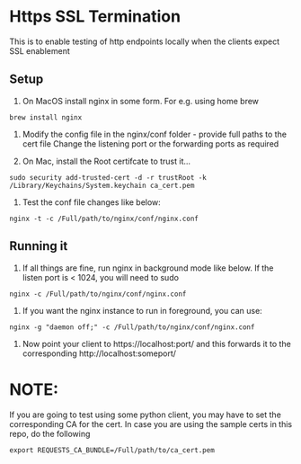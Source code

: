 # Https SSL Termination 

This is to enable testing of http endpoints locally when the clients expect SSL enablement

## Setup

1. On MacOS install nginx in some form. For e.g. using home brew

```
brew install nginx
```

1. Modify the config file in the nginx/conf folder - provide full paths to the cert file
Change the listening port or the forwarding ports as required

1. On Mac, install the Root certifcate to trust it... 

```
sudo security add-trusted-cert -d -r trustRoot -k /Library/Keychains/System.keychain ca_cert.pem
```

1. Test the conf file changes like below:

```
nginx -t -c /Full/path/to/nginx/conf/nginx.conf
```

## Running it 
1. If all things are fine, run nginx in background mode like below. If the listen port is < 1024, you will need to sudo

```
nginx -c /Full/path/to/nginx/conf/nginx.conf
```

1. If you want the nginx instance to run in foreground, you can use:
```
nginx -g "daemon off;" -c /Full/path/to/nginx/conf/nginx.conf
```

1. Now point your client to https://localhost:port/<something> and this forwards it to the corresponding http://localhost:someport/<something> 

# NOTE:
If you are going to test using some python client, you may have to set the corresponding CA for the cert. In case you are using the sample certs in this repo, do the following

```
export REQUESTS_CA_BUNDLE=/Full/path/to/ca_cert.pem
```

